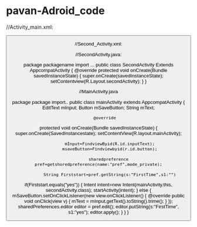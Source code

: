 # pavan-Adroid_code

//Activity_main.xml:

<Linearlayout 
 android:layout-width="match_parent"
 android:layout-width="match_parent"
 android:Orientation="vertical"
 android:padding="10dp">

<TextView
 android:text="Text"
 android:layout-width="wrap-content"
 android:layout-heigth="wrap-content"/>

<EditText
 android:id="@+id/inputText"
 android:hint="Enter a text Here ..."
 android:gravity="top"
 android:layout-width="match_parent"
 android:layout-height="match_content"/>

<Button
 android:id="@+id/Button"
 android:text="save"
 android:layout-width="match_parent"
 android:layout-height="match_content"/>

</Linearlayout>








//Second_Activity.xml:

<Linearlayout
 android:layout-width="match_parent"
 android:layout-height="match_parent"/>

<Textview
 android:text="We are entering first time in app"
 android:layout-width="match_parent"
 android:layout-height="wrap_content"/>

</Linearlayout>








//SecondActivity.java:

package packagename
import ...
public class SecondActivity Extends AppcompatActivity
{
  @override
   protected void onCreate(Bundle savedInstanceState)
   {
 	 super.onCreate(savedInstanceState);
  	setContentview(R.Layout.secondActivity);
   }
}









//MainActivity.java

   package package
   import..
   public class mainActivity extends AppcompatActivity
   {
  	    EditText mInput;
  	    Button mSaveButton;
  	    String mText;	
     
         @override
   protected void onCreate(Bundle savedInstanceState)
        {
  	        super.onCreate(SavedInstancestate);
  	        setContentView(R.layout.mainActivity);

  	         mInput=FindviewByid(R.id.inputText);
  	         msaveButton=Findviewbyid(r.id.button);

           	sharedpreference pref=getshoredpreference(name:"pref",mode_private);

  	         String Firststart=pref.getString(s:"FirstTime",s1:"")
  	
   if(Firststart.equals("yes"))
 	 {
 	      Intent intent=new Intent(mainActivity.this, secondActivity.class);
 	      startActivity(intent); 
    }
	else
	 {
	    	mSaveButton.setOnClickListener(new view.onClickListener()
	      {
	           @override
	           public void onClick(view v)
	             {
	              mText = mInput,getText().toString().trime();
	             }
	       });
	      sharedPreferences.editor editor = pref.edit();
	      editor.putString(s:"FirstTime", s1:"yes");
	      editor.apply();
    }
  }
}


